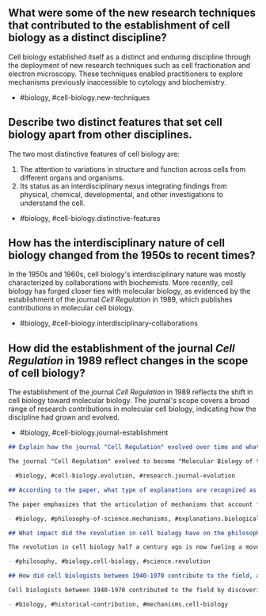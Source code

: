 ## What were some of the new research techniques that contributed to the establishment of cell biology as a distinct discipline?

Cell biology established itself as a distinct and enduring discipline through the deployment of new research techniques such as cell fractionation and electron microscopy. These techniques enabled practitioners to explore mechanisms previously inaccessible to cytology and biochemistry.

- #biology, #cell-biology.new-techniques


## Describe two distinct features that set cell biology apart from other disciplines.

The two most distinctive features of cell biology are:
1. The attention to variations in structure and function across cells from different organs and organisms.
2. Its status as an interdisciplinary nexus integrating findings from physical, chemical, developmental, and other investigations to understand the cell.

- #biology, #cell-biology.distinctive-features


## How has the interdisciplinary nature of cell biology changed from the 1950s to recent times?

In the 1950s and 1960s, cell biology's interdisciplinary nature was mostly characterized by collaborations with biochemists. More recently, cell biology has forged closer ties with molecular biology, as evidenced by the establishment of the journal *Cell Regulation* in 1989, which publishes contributions in molecular cell biology.

- #biology, #cell-biology.interdisciplinary-collaborations


## How did the establishment of the journal *Cell Regulation* in 1989 reflect changes in the scope of cell biology?

The establishment of the journal *Cell Regulation* in 1989 reflects the shift in cell biology toward molecular biology. The journal's scope covers a broad range of research contributions in molecular cell biology, indicating how the discipline had grown and evolved.

- #biology, #cell-biology.journal-establishment

```markdown
## Explain how the journal "Cell Regulation" evolved over time and what its focus shifted towards in the 1990s. Additionally, describe how this evolution reflected changes in cell biology research.

The journal "Cell Regulation" evolved to become "Molecular Biology of the Cell" in 1992, shifting its focus to include "original research concerning the molecular aspects of cell structure and function." This rebranding and refocusing mirrored changes in cell biology research, as the field began to concentrate more on molecular-level processes. Advances made between 1940-1970 laid the groundwork for this shift by emphasizing the discovery of mechanisms rather than the formulation of new scientific laws.

- #biology, #cell-biology.evolution, #research.journal-evolution

## According to the paper, what type of explanations are recognized as ubiquitous in biological sciences and are crucial for understanding cell biology phenomena?

The paper emphasizes that the articulation of mechanisms that account for phenomena is a type of explanation recognized as ubiquitous in biological sciences. This approach is crucial for understanding cell biology phenomena, as it goes beyond merely stating new scientific laws to explain previously inexplicable events.

- #biology, #philosophy-of-science.mechanisms, #explanations.biological-sciences

## What impact did the revolution in cell biology have on the philosophy of science, as discussed in the paper?

The revolution in cell biology half a century ago is now fueling a movement to reenergize the philosophy of science. This impact is achieved by aligning philosophical inquiries more closely with the actual enterprise of biological sciences, emphasizing the importance of mechanistic explanations. 

- #philosophy, #biology.cell-biology, #science.revolution

## How did cell biologists between 1940-1970 contribute to the field, and what was their approach to advancing scientific knowledge?

Cell biologists between 1940-1970 contributed to the field by discovering mechanisms responsible for cell phenomena rather than advancing new scientific laws. This approach involved providing explanations that enhanced understanding of previously inexplicable phenomena, setting the stage for future research focused on molecular-level processes.

- #biology, #historical-contribution, #mechanisms.cell-biology
```

